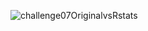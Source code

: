 
![challenge07OriginalvsRstats](https://github.com/sndaba/2024DuBoisChallengeInRstats/assets/53818579/8aec6230-4427-4c93-8a18-e9c1aa377351)
